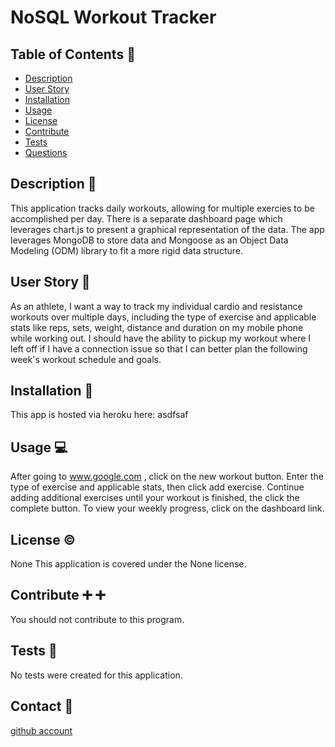 # NoSQL Workout Tracker

## Table of Contents :book:

- [Description](#description)
- [User Story](#user-story)
- [Installation](#installation)
- [Usage](#usage)
- [License](#license)
- [Contribute](#contribute)
- [Tests](#tests)
- [Questions](#questions)

## Description <a id="description"></a> :page_facing_up:

This application tracks daily workouts, allowing for multiple exercies to be accomplished per day. There is a separate dashboard page which leverages chart.js to present a graphical representation of the data. The app leverages MongoDB to store data and Mongoose as an Object Data Modeling (ODM) library to fit a more rigid data structure.

## User Story <a id="user-story"></a> :woman:

As an athlete, I want a way to track my individual cardio and resistance workouts over multiple days, including the type of exercise and applicable stats like reps, sets, weight, distance and duration on my mobile phone while working out. I should have the ability to pickup my workout where I left off if I have a connection issue so that I can better plan the following week's workout schedule and goals.

## Installation <a id="installation"></a> :floppy_disk:

This app is hosted via heroku here: asdfsaf

## Usage <a id="usage"></a> :computer:

After going to www.google.com , click on the new workout button. Enter the type of exercise and applicable stats, then click add exercise. Continue adding additional exercises until your workout is finished, the click the complete button. To view your weekly progress, click on the dashboard link.

## License <a id="license"></a> :copyright:

None
This application is covered under the None license.

## Contribute <a id="contribute"></a> :heavy_plus_sign: :heavy_plus_sign:

You should not contribute to this program.

## Tests <a id="tests"></a> :microscope:

No tests were created for this application.

## Contact <a id="questions"></a> :email:

[github account](https://github.com/brians-123)
